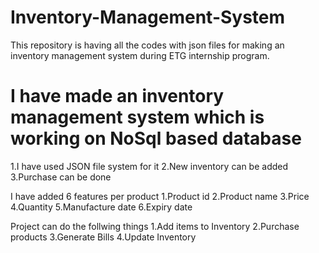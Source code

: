# Inventory-Management-System
This repository is having all the codes with json files for making an inventory management  system during ETG internship program.
# I have made an inventory management system which is working on NoSql based database
1.I have used JSON file system for it
2.New inventory can be added
3.Purchase can be done

I have added 6 features per product
1.Product id
2.Product name
3.Price
4.Quantity
5.Manufacture date
6.Expiry date

Project can do the follwing things
1.Add items to Inventory
2.Purchase products
3.Generate Bills
4.Update Inventory
